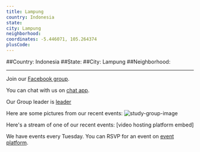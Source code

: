 ```yaml
---
title: Lampung
country: Indonesia
state: 
city: Lampung
neighborhood: 
coordinates: -5.446071, 105.264374
plusCode:
---
```


##Country: Indonesia
##State: 
##City: Lampung
##Neighborhood: 
*****
Join our [Facebook group](https://www.facebook.com/groups/free.code.camp.bandar.lampung).

You can chat with us on [chat app]().

Our Group leader is [leader]()

Here are some pictures from our recent events:
![study-group-image]()

Here's a stream of one of our recent events:
[video hosting platform embed]

We have events every Tuesday. You can RSVP for an event on [event platform]().
